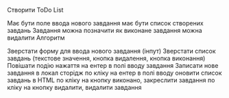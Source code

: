 Створити ToDo List

Має бути поле ввода нового завдання
має бути список створених завдань
Завдання можна позначити як виконане
завдання можна видалити
Алгоритм

Зверстати форму для ввода нового завдання (інпут)
Зверстати список завдань (текстове значення, кнопка видалення, кнопка виконання)
Повішати подію нажаття на ентер в полі вводу завдання
Записати нове завдання в локал сторідж по кліку на ентер в полі вводу
оновити список завдань в HTML
по кліку на кнопку виконано, закреслити завдання
по кліку на кнопку видалити, видалити завдання